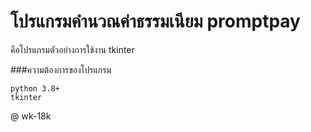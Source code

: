 # โปรแกรมคำนวณค่าธรรมเนียม promptpay

คือโปรแกรมตัวอย่างการใช้งาน tkinter

###ความต้องการของโปรแกรม
```
python 3.8+
tkinter
```
@ wk-18k